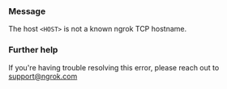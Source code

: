 
### Message
The host <code>&lt;HOST&gt;</code> is not a known ngrok TCP hostname.

### Further help
If you're having trouble resolving this error, please reach out to [support@ngrok.com](mailto:support@ngrok.com?subject=Help%20with%20ERR_NGROK_4504)

